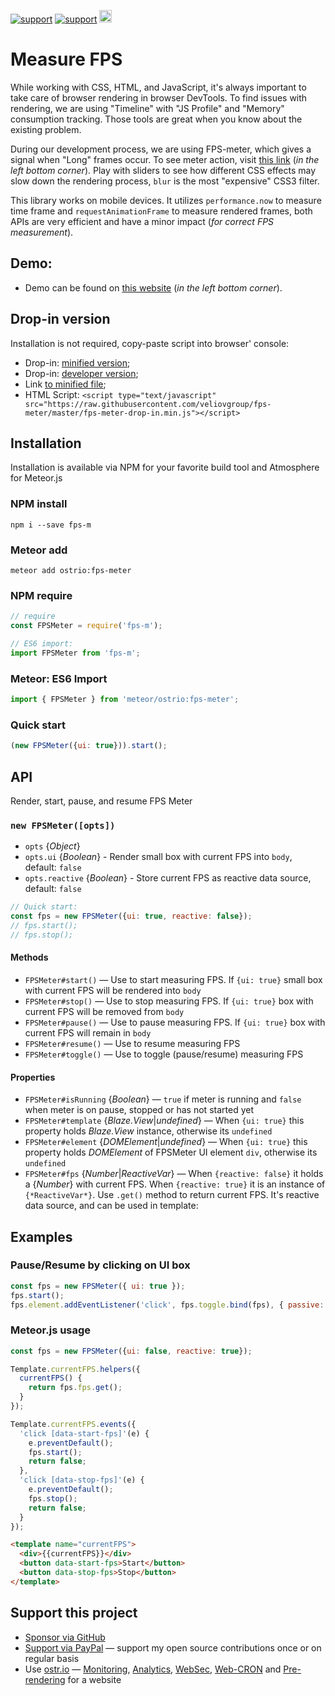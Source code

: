 [![support](https://img.shields.io/badge/support-GitHub-white)](https://github.com/sponsors/dr-dimitru)
[![support](https://img.shields.io/badge/support-PayPal-white)](https://paypal.me/veliovgroup)
<a href="https://ostr.io/info/built-by-developers-for-developers">
  <img src="https://ostr.io/apple-touch-icon-60x60.png" height="20">
</a>

# Measure FPS

While working with CSS, HTML, and JavaScript, it's always important to take care of browser rendering in browser DevTools. To find issues with rendering, we are using "Timeline" with "JS Profile" and "Memory" consumption tracking. Those tools are great when you know about the existing problem.

During our development process, we are using FPS-meter, which gives a signal when "Long" frames occur. To see meter action, visit [this link](https://cssbuilder.veliovgroup.com) (*in the left bottom corner*). Play with sliders to see how different CSS effects may slow down the rendering process, `blur` is the most "expensive" CSS3 filter.

This library works on mobile devices. It utilizes `performance.now` to measure time frame and `requestAnimationFrame` to measure rendered frames, both APIs are very efficient and have a minor impact (*for correct FPS measurement*).

## Demo:

- Demo can be found on [this website](https://cssbuilder.veliovgroup.com) (*in the left bottom corner*).

## Drop-in version

Installation is not required, copy-paste script into browser' console:

- Drop-in: [minified version](https://github.com/veliovgroup/fps-meter/blob/master/fps-meter-drop-in.min.js);
- Drop-in: [developer version](https://github.com/veliovgroup/fps-meter/blob/master/fps-meter-drop-in.js);
- Link [to minified file](https://raw.githubusercontent.com/veliovgroup/fps-meter/master/fps-meter-drop-in.min.js);
- HTML Script: `<script type="text/javascript" src="https://raw.githubusercontent.com/veliovgroup/fps-meter/master/fps-meter-drop-in.min.js"></script>`

## Installation

Installation is available via NPM for your favorite build tool and Atmosphere for Meteor.js

### NPM install

```shell
npm i --save fps-m
```

### Meteor add

```shell
meteor add ostrio:fps-meter
```

### NPM require

```js
// require
const FPSMeter = require('fps-m');

// ES6 import:
import FPSMeter from 'fps-m';
```

### Meteor: ES6 Import

```js
import { FPSMeter } from 'meteor/ostrio:fps-meter';
```

### Quick start

```js
(new FPSMeter({ui: true})).start();
```

## API

Render, start, pause, and resume FPS Meter

### `new FPSMeter([opts])`

- `opts` {*Object*}
- `opts.ui` {*Boolean*} - Render small box with current FPS into `body`, default: `false`
- `opts.reactive` {*Boolean*} - Store current FPS as reactive data source, default: `false`

```js
// Quick start:
const fps = new FPSMeter({ui: true, reactive: false});
// fps.start();
// fps.stop();
```

#### Methods

- `FPSMeter#start()` — Use to start measuring FPS. If `{ui: true}` small box with current FPS will be rendered into `body`
- `FPSMeter#stop()` — Use to stop measuring FPS. If `{ui: true}` box with current FPS will be removed from `body`
- `FPSMeter#pause()` — Use to pause measuring FPS. If `{ui: true}` box with current FPS will remain in `body`
- `FPSMeter#resume()` — Use to resume measuring FPS
- `FPSMeter#toggle()` — Use to toggle (pause/resume) measuring FPS

#### Properties

- `FPSMeter#isRunning` {*Boolean*} — `true` if meter is running and `false` when meter is on pause, stopped or has not started yet
- `FPSMeter#template` {*Blaze.View*|*undefined*} — When `{ui: true}` this property holds *Blaze.View* instance, otherwise its `undefined`
- `FPSMeter#element` {*DOMElement*|*undefined*} — When `{ui: true}` this property holds *DOMElement* of FPSMeter UI element `div`, otherwise its `undefined`
- `FPSMeter#fps` {*Number*|*ReactiveVar*} — When `{reactive: false}` it holds a {*Number*} with current FPS. When `{reactive: true}` it is an instance of `{*ReactiveVar*}`. Use `.get()` method to return current FPS. It's reactive data source, and can be used in template:

## Examples

### Pause/Resume by clicking on UI box

```js
const fps = new FPSMeter({ ui: true });
fps.start();
fps.element.addEventListener('click', fps.toggle.bind(fps), { passive: true, capture: false });
```

### Meteor.js usage

```js
const fps = new FPSMeter({ui: false, reactive: true});

Template.currentFPS.helpers({
  currentFPS() {
    return fps.fps.get();
  }
});

Template.currentFPS.events({
  'click [data-start-fps]'(e) {
    e.preventDefault();
    fps.start();
    return false;
  },
  'click [data-stop-fps]'(e) {
    e.preventDefault();
    fps.stop();
    return false;
  }
});
```

```html
<template name="currentFPS">
  <div>{{currentFPS}}</div>
  <button data-start-fps>Start</button>
  <button data-stop-fps>Stop</button>
</template>
```

## Support this project

- [Sponsor via GitHub](https://github.com/sponsors/dr-dimitru)
- [Support via PayPal](https://paypal.me/veliovgroup) — support my open source contributions once or on regular basis
- Use [ostr.io](https://ostr.io) — [Monitoring](https://snmp-monitoring.com), [Analytics](https://ostr.io/info/web-analytics), [WebSec](https://domain-protection.info), [Web-CRON](https://web-cron.info) and [Pre-rendering](https://prerendering.com) for a website
